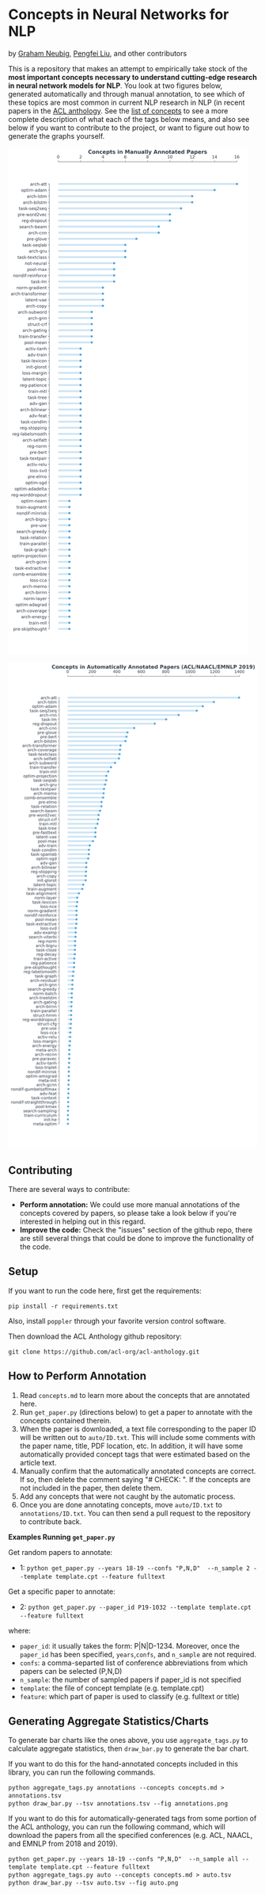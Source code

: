 # Concepts in Neural Networks for NLP
by [Graham Neubig](http://phontron.com), [Pengfei Liu](http://pfliu.com), and other contributors

This is a repository that makes an attempt to empirically take stock of the **most important concepts necessary to
understand cutting-edge research in neural network models for NLP**. You look at two figures below, generated
automatically and through manual annotation, to see which of these topics are most common in current NLP research in
NLP (in recent papers in the [ACL anthology](http://aclanthology.info). See the [list of concepts](concepts.md)
to see a more complete description of what each of the tags below means, and also see below if you want to contribute
to the project, or want to figure out how to generate the graphs yourself.

![Manually Annotated Concepts in Neural Nets for NLP](fig/annotations.png)

![Automatically Annotated Concepts in Neural Nets for NLP](fig/auto.png)

## Contributing

There are several ways to contribute:
* **Perform annotation:** We could use more manual annotations of the concepts covered by papers, so please take a look
  below if you're interested in helping out in this regard.
* **Improve the code:** Check the "issues" section of the github repo, there are still several things that could be done
  to improve the functionality of the code.

## Setup

If you want to run the code here, first get the requirements:

    pip install -r requirements.txt

Also, install `poppler` through your favorite version control software.
    
Then download the ACL Anthology github repository:

    git clone https://github.com/acl-org/acl-anthology.git
    
## How to Perform Annotation

1. Read `concepts.md` to learn more about the concepts that are annotated here.
2. Run `get_paper.py` (directions below) to get a paper to annotate with the concepts contained therein.
3. When the paper is downloaded, a text file corresponding to the paper ID will be written out to `auto/ID.txt`. This
   will include some comments with the paper name, title, PDF location, etc. In addition, it will have some
   automatically provided concept tags that were estimated based on the article text.
4. Manually confirm that the automatically annotated concepts are correct. If so, then delete the comment saying
   "# CHECK: ". If the concepts are not included in the paper, then delete them.
5. Add any concepts that were not caught by the automatic process.
6. Once you are done annotating concepts, move `auto/ID.txt` to `annotations/ID.txt`. You can then send a pull request
   to the repository to contribute back.

**Examples Running `get_paper.py`**

Get random papers to annotate:
* 1: `python get_paper.py --years 18-19 --confs "P,N,D"  --n_sample 2 --template template.cpt --feature fulltext`
 
Get a specific paper to annotate:
* 2: `python get_paper.py --paper_id P19-1032 --template template.cpt --feature fulltext`

where:
* `paper_id`: it usually takes the form: P|N|D-1234. Moreover, once the `paper_id` has been specified, `years`,`confs`, and `n_sample` are not required.
* `confs`: a comma-separted list of conference abbreviations from which papers can be selected (P,N,D)
* `n_sample`: the number of sampled papers if paper_id is not specified
* `template`: the file of concept template (e.g. template.cpt)
* `feature`: which part of paper is used to classify (e.g. fulltext or title)

## Generating Aggregate Statistics/Charts

To generate bar charts like the ones above, you use `aggregate_tags.py` to calculate aggregate statistics, then
`draw_bar.py` to generate the bar chart.

If you want to do this for the hand-annotated concepts included in this library, you can run the following commands.

    python aggregate_tags.py annotations --concepts concepts.md > annotations.tsv
    python draw_bar.py --tsv annotations.tsv --fig annotations.png

If you want to do this for automatically-generated tags from some portion of the ACL anthology, you can run the
following command, which will download the papers from all the specified conferences (e.g. ACL, NAACL, and EMNLP from
2018 and 2019).

    python get_paper.py --years 18-19 --confs "P,N,D"  --n_sample all --template template.cpt --feature fulltext
    python aggregate_tags.py auto --concepts concepts.md > auto.tsv
    python draw_bar.py --tsv auto.tsv --fig auto.png

